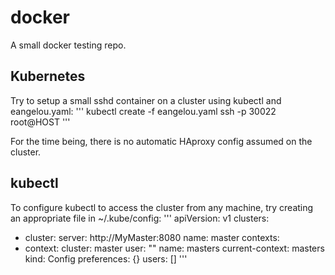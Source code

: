 # docker
A small docker testing repo.

## Kubernetes
Try to setup a small sshd container on a cluster using kubectl and eangelou.yaml:
'''
kubectl create -f eangelou.yaml
ssh -p 30022 root@HOST
'''

For the time being, there is no automatic HAproxy config assumed on the cluster.

## kubectl
To configure kubectl to access the cluster from any machine, try creating an appropriate file in ~/.kube/config:
'''
apiVersion: v1
clusters:
- cluster:
    server: http://MyMaster:8080
  name: master
contexts:
- context:
    cluster: master
    user: ""
  name: masters
current-context: masters
kind: Config
preferences: {}
users: []
'''
